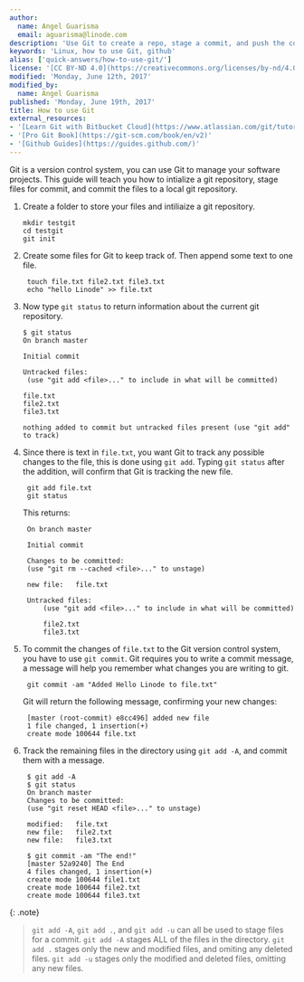 ```yaml
---
author:
  name: Angel Guarisma
  email: aguarisma@linode.com
description: 'Use Git to create a repo, stage a commit, and push the commit'
keywords: 'Linux, how to use Git, github'
alias: ['quick-answers/how-to-use-git/']
license: '[CC BY-ND 4.0](https://creativecommons.org/licenses/by-nd/4.0)'
modified: 'Monday, June 12th, 2017'
modified_by:
  name: Angel Guarisma
published: 'Monday, June 19th, 2017'
title: How to use Git
external_resources:
- '[Learn Git with Bitbucket Cloud](https://www.atlassian.com/git/tutorials/learn-git-with-bitbucket-cloud)'
- '[Pro Git Book](https://git-scm.com/book/en/v2)'
- '[Github Guides](https://guides.github.com/)'
---
```


Git is a version control system, you can use Git to manage your software projects. This guide will teach you how to intialize a git repository, stage files for commit, and commit the files to a local git repository. 


1.  Create a folder to store your files and intiliaize a git repository. 
	  
		mkdir testgit 
		cd testgit
		git init

2. Create some files for Git to keep track of. Then append some text to one file.  

		touch file.txt file2.txt file3.txt
		echo "hello Linode" >> file.txt

3.  Now type `git status` to return information about the current git repository. 

		
		$ git status
		On branch master

		Initial commit

		Untracked files:
		 (use "git add <file>..." to include in what will be committed)
  
		file.txt
		file2.txt
		file3.txt
				
		nothing added to commit but untracked files present (use "git add" to track)


4. Since there is text in `file.txt`, you want Git to track any possible changes to the file, this is done using `git add`. Typing `git status` after the addition, will confirm that Git is tracking the new file. 
		
		git add file.txt
		git status

	This returns: 

		On branch master

		Initial commit

		Changes to be committed:
		(use "git rm --cached <file>..." to unstage)
  
		new file:   file.txt
	  
		Untracked files:
			(use "git add <file>..." to include in what will be committed)
		
			file2.txt
			file3.txt

5. To commit the changes of `file.txt` to the Git version control system, you have to use `git commit`. Git requires you to write a commit message, a message will help you remember what changes you are writing to git. 
		
		git commit -am "Added Hello Linode to file.txt"

   Git will return the following message, confirming your new changes:  
	
		[master (root-commit) e8cc496] added new file
		1 file changed, 1 insertion(+)
		create mode 100644 file.txt

6. Track the remaining files in the directory using `git add -A`, and commit them with a message.
		
		$ git add -A
		$ git status
		On branch master
		Changes to be committed:
		(use "git reset HEAD <file>..." to unstage)

		modified:   file.txt
		new file:   file2.txt
		new file:   file3.txt
				
	    $ git commit -am "The end!"
		[master 52a9240] The End
		4 files changed, 1 insertion(+)
		create mode 100644 file1.txt
		create mode 100644 file2.txt
		create mode 100644 file3.txt

{: .note}

>`git add -A`, `git add .`, and `git add -u` can all be used to stage files for a commit. 
> `git add -A` stages ALL of the files in the directory. `git add .` stages only the new and modified files, and omiting any  deleted files. `git add -u` stages only the modified and deleted files, omitting any new files.
